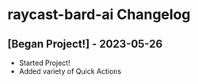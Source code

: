 # raycast-bard-ai Changelog

## [Began Project!] - 2023-05-26

- Started Project!
- Added variety of Quick Actions
